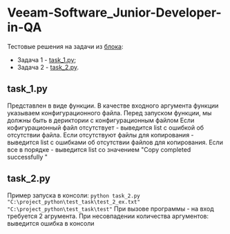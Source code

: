 # Veeam-Software_Junior-Developer-in-QA

Тестовые решения на задачи из [блока](https://github.com/fattybobcat/Veeam-Software_Junior-Developer-in-QA/blob/main/QA%20Automation%20Engineer%20(update%202020-03-15).docx):
* Задача 1 - [task_1.py](https://github.com/fattybobcat/Veeam-Software_Junior-Developer-in-QA/blob/main/task_1.py);
* Задача 2 - [task_2.py](https://github.com/fattybobcat/Veeam-Software_Junior-Developer-in-QA/blob/main/task_2.py).


## task_1.py
Представлен в виде функции. В качестве входного аргумента функции указываем конфигурационного файла. 
Перед запуском функции, мы должны быть в дериктории с конфигурационным файлом
Если кофигурационный файл отсутствует - выведится list с ошибкой об отсутствии файла. 
Если отсутствуют файлы для копирования - выведится list c ошибками об отсутствии файлов для копирования.
Если все в порядке - выведится list со значением "Copy completed successfully "

## task_2.py
Пример запуска в консоли:
`python task_2.py "C:\project_python\test_task\test_2_ex.txt" "C:\project_python\test_task\test"`
При вызове программы - на вход требуется 2 агрумента. При несовпадении количества аргументов: выведится ошибка в консоли

